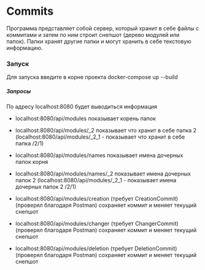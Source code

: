 # Commits

Программа представляет собой сервер, который хранит в себе файлы с коммитами и затем по ним строит снепшот (дерево модулей или папок). Папки хранят другие папки и могут хранить в себе текстовую информацию.

### Запуск

Для запуска введите в корне проекта docker-compose up --build

##### Запросы

По адресу localhost:8080 будет выводиться информация

* localhost:8080/api/modules
показывает корень папок

* localhost:8080/api/modules/_2
показывает что хранит в себе папка 2 (localhost:8080/api/modules/_2_1 - показывает что хранит в себе папка /2/1)

* localhost:8080/api/modules/names
показывает имена дочерных папок корня

* localhost:8080/api/modules/names/_2
показывает имена дочерных папок 2 (localhost:8080/api/modules/_2_1 - показывает имена дочерных папок 2 /2/1)

* localhost:8080/api/modules/creation (требует CreationCommit) (проверял благодаря Postman)
сохраняет коммит и меняет текущий снепшот

* localhost:8080/api/modules/changer (требует ChangerCommit) (проверял благодаря Postman)
сохраняет коммит и меняет текущий снепшот

* localhost:8080/api/modules/deletion (требует DeletionCommit) (проверял благодаря Postman)
сохраняет коммит и меняет текущий снепшот





